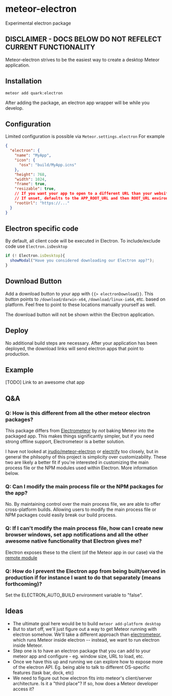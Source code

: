 # meteor-electron
Experimental electron package

## DISCLAIMER - DOCS BELOW DO NOT REFELECT CURRENT FUNCTIONALITY

Meteor-electron strives to be the easiest way to create a desktop Meteor application.

## Installation

`meteor add quark:electron`

After adding the package, an electron app wrapper will be while you develop.

## Configuration
Limited configuration is possible via `Meteor.settings.electron` For example
```json
{
  "electron": {
    "name": "MyApp",
    "icon": {
      "osx": "build/MyApp.icns"
    },
    "height": 768,
    "width": 1024,
    "frame": true,
    "resizable": true,
    // If you want your app to open to a different URL than your website.
    // If unset, defaults to the APP_ROOT_URL and then ROOT_URL environment variables, in that order.
    "rootUrl": "https://..."
  }
}
```

## Electron specific code

By default, all client code will be executed in Electron. To include/exclude code use `Electron.isDesktop`

```javascript
if (! Electron.isDesktop){
  showModal("Have you considered downloading our Electron app?");
}
```

## Download Button

Add a download button to your app with `{{> electronDownload}}`. This button points to `/download/darwin-x64`, `/download/linux-ia64`, etc. based on platform. Feel free to point to these locations manually yourself as well.

The download button will not be shown within the Electron application.

## Deploy

No additional build steps are necessary. After your application has been deployed, the download links will send electron apps that point to production.

## Example

[TODO] Link to an awesome chat app

## Q&A

### Q: How is this different from all the other meteor electron packages?
This package differs from [Electrometeor](https://github.com/sircharleswatson/Electrometeor) by *not* baking Meteor into the packaged app. This makes things significantly simpler, but if you need strong offline support, Electrometeor is a better solution.

I have not looked at [jrudio/meteor-electron](https://github.com/jrudio/meteor-electron) or [electrify](https://github.com/arboleya/electrify) too closely, but in general the philsophy of this project is simplicity over customizability. These two are likely a better fit if you're interested in customizing the main process file or the NPM modules used within Electron. More information below.

### Q: Can I modify the main process file or the NPM packages for the app?
No. By maintaining control over the main process file, we are able to offer cross-platform builds. Allowing users to modify the main process file or NPM packages could easily break our build process.

### Q: If I can't modify the main process file, how can I create new browser windows, set app notifications and all the other awesome native functionality that Electron gives me?
Electron exposes these to the client (of the Meteor app in our case) via the [remote module](http://electron.atom.io/docs/v0.31.0/api/remote/)

### Q: How do I prevent the Electron app from being built/served in production if for instance I want to do that separately (means forthcoming)?

Set the ELECTRON_AUTO_BUILD environment variable to "false".

## Ideas

- The ultimate goal here would be to build `meteor add-platform desktop`
- But to start off, we'll just figure out a way to get Meteor running with electron somehow. We'll take a different approach than [electrometeor](https://github.com/sircharleswatson/Electrometeor), which runs Meteor inside electron -- instead, we want to run electron inside Meteor.
- Step one is to have an electron package that you can add to your meteor app and configure - eg. window size, URL to load, etc.
- Once we have this up and running we can explore how to expose more of the electron API. Eg. being able to talk to different OS-specific features (task bar, dock, etc)
- We need to figure out how electron fits into meteor's client/server architecture. Is it a "third place"? If so, how does a Meteor developer access it?
